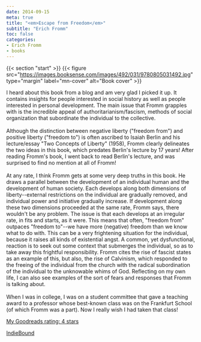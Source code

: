 ```yaml
---
date: 2014-09-15
meta: true
title: "<em>Escape from Freedom</em>"
subtitle: "Erich Fromm"
toc: false
categories:
- Erich Fromm
- books
---
```


{{< section "start" >}}
{{< figure src="https://images.booksense.com/images/492/031/9780805031492.jpg" type="margin" label="mn-cover" alt="Book cover" >}}

I heard about this book from a blog and am very glad I picked it up. It contains insights for people interested in social history as well as people interested in personal development. The main issue that Fromm grapples with is the incredible appeal of authoritarianism/fascism, methods of social organization that subordinate the individual to the collective.<br /><br />Although the distinction between negative liberty ("freedom from") and positive liberty ("freedom to") is often ascribed to Isaiah Berlin and his lecture/essay "Two Concepts of Liberty" (1958), Fromm clearly delineates the two ideas in this book, which predates Berlin's lecture by 17 years! After reading Fromm's book, I went back to read Berlin's lecture, and was surprised to find no mention at all of Fromm!<br /><br />At any rate, I think Fromm gets at some very deep truths in this book. He draws a parallel between the development of an individual human and the development of human society. Each develops along both dimensions of liberty--external restrictions on the individual are gradually removed, and individual power and initiative gradually increase. If development along these two dimensions proceeded at the same rate, Fromm says, there wouldn't be any problem. The issue is that each develops at an irregular rate, in fits and starts, as it were. This means that often, "freedom from" outpaces "freedom to"--we have more (negative) freedom than we know what to do with. This can be a very frightening situation for the individual, because it raises all kinds of existential angst. A common, yet dysfunctional, reaction is to seek out some context that submerges the individual, so as to take away this frightful responsibility. Fromm cites the rise of fascist states as an example of this, but also, the rise of Calvinism, which responded to the freeing of the individual from the church with the radical subordination of the individual to the unknowable whims of God. Reflecting on my own life, I can also see examples of the sort of fears and responses that Fromm is talking about. <br /><br />When I was in college, I was on a student committee that gave a teaching award to a professor whose best-known class was on the Frankfurt School (of which Fromm was a part). Now I really wish I had taken that class!

[My Goodreads rating: 4 stars](https://www.goodreads.com/review/show/1023173200)  

[IndieBound](https://www.indiebound.org/book/9780805031492)
